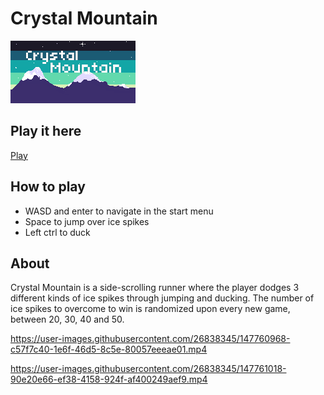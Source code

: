
# Crystal Mountain 
![Crytal Mountain thumbnail image](https://raw.githubusercontent.com/InaSLew/Play-Crystal-Mountain/main/thumbnail.png)

## Play it here
[Play](https://inaslew.github.io/Play-Crystal-Mountain/)

## How to play
- WASD and enter to navigate in the start menu
- Space to jump over ice spikes
- Left ctrl to duck

## About
Crystal Mountain is a side-scrolling runner where the player dodges 3 different kinds of ice spikes through jumping and ducking. The number of ice spikes to overcome to win is randomized upon every new game, between 20, 30, 40 and 50.




https://user-images.githubusercontent.com/26838345/147760968-c57f7c40-1e6f-46d5-8c5e-80057eeeae01.mp4




https://user-images.githubusercontent.com/26838345/147761018-90e20e66-ef38-4158-924f-af400249aef9.mp4

